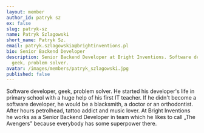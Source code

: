 ```yaml
---
layout: member
author_id: patryk sz
ex: false
slug: patryk-sz
name: Patryk Szlagowski
short_name: Patryk Sz.
email: patryk.szlagowskia@brightinventions.pl
bio: Senior Backend Developer
description: Senior Backend Developer at Bright Inventions. Software developer,
  geek, problem solver.
avatar: /images/members/patryk_szlagowski.jpg
published: false
---
```

Software developer, geek, problem solver. He started his developer's life in primary school with a huge help of his first IT teacher. If he didn't become a software developer, he would be a blacksmith, a doctor or an orthodontist. After hours petrolhead, tattoo addict and music lover. At Bright Inventions he works as a Senior Backend Developer in team which he likes to call „The Avengers” because everybody has some superpower there.